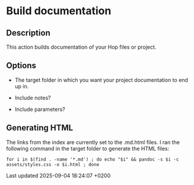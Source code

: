 <div id="header">

# Build documentation

</div>

<div id="content">

<div class="sect1">

## Description

<div class="sectionbody">

<div class="paragraph">

This action builds documentation of your Hop files or project.

</div>

</div>

</div>

<div class="sect1">

## Options

<div class="sectionbody">

<div class="ulist">

  - The target folder in which you want your project documentation to end up in.

  - Include notes?

  - Include parameters?

</div>

</div>

</div>

<div class="sect1">

## Generating HTML

<div class="sectionbody">

<div class="paragraph">

The links from the index are currently set to the .md.html files. I ran the following command in the target folder to generate the HTML files:

</div>

<div class="listingblock">

<div class="content">

``` highlight
for i in $(find . -name '*.md') ; do echo "$i" && pandoc -s $i -c assets/styles.css -o $i.html ; done
```

</div>

</div>

</div>

</div>

</div>

<div id="footer">

<div id="footer-text">

Last updated 2025-09-04 18:24:07 +0200

</div>

</div>

